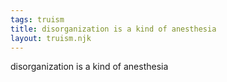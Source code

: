 ```yaml
---
tags: truism
title: disorganization is a kind of anesthesia
layout: truism.njk
---
```


disorganization is a kind of anesthesia
